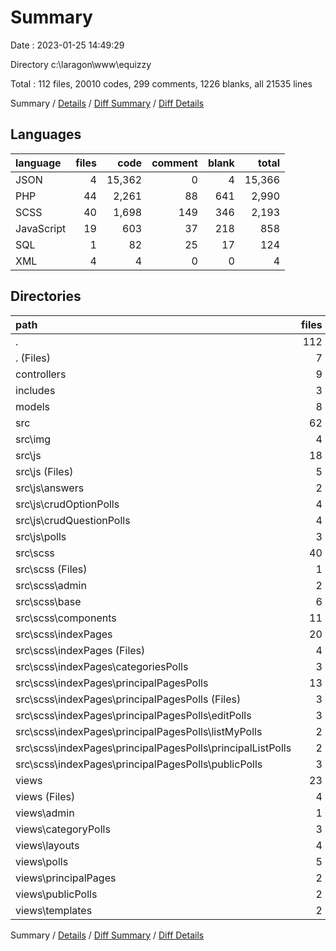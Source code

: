 # Summary

Date : 2023-01-25 14:49:29

Directory c:\\laragon\\www\\equizzy

Total : 112 files,  20010 codes, 299 comments, 1226 blanks, all 21535 lines

Summary / [Details](details.md) / [Diff Summary](diff.md) / [Diff Details](diff-details.md)

## Languages
| language | files | code | comment | blank | total |
| :--- | ---: | ---: | ---: | ---: | ---: |
| JSON | 4 | 15,362 | 0 | 4 | 15,366 |
| PHP | 44 | 2,261 | 88 | 641 | 2,990 |
| SCSS | 40 | 1,698 | 149 | 346 | 2,193 |
| JavaScript | 19 | 603 | 37 | 218 | 858 |
| SQL | 1 | 82 | 25 | 17 | 124 |
| XML | 4 | 4 | 0 | 0 | 4 |

## Directories
| path | files | code | comment | blank | total |
| :--- | ---: | ---: | ---: | ---: | ---: |
| . | 112 | 20,010 | 299 | 1,226 | 21,535 |
| . (Files) | 7 | 15,599 | 39 | 50 | 15,688 |
| controllers | 9 | 598 | 35 | 380 | 1,013 |
| includes | 3 | 32 | 3 | 12 | 47 |
| models | 8 | 368 | 37 | 133 | 538 |
| src | 62 | 2,243 | 185 | 554 | 2,982 |
| src\\img | 4 | 4 | 0 | 0 | 4 |
| src\\js | 18 | 541 | 36 | 208 | 785 |
| src\\js (Files) | 5 | 122 | 11 | 37 | 170 |
| src\\js\\answers | 2 | 88 | 9 | 42 | 139 |
| src\\js\\crudOptionPolls | 4 | 112 | 2 | 47 | 161 |
| src\\js\\crudQuestionPolls | 4 | 158 | 12 | 55 | 225 |
| src\\js\\polls | 3 | 61 | 2 | 27 | 90 |
| src\\scss | 40 | 1,698 | 149 | 346 | 2,193 |
| src\\scss (Files) | 1 | 4 | 1 | 1 | 6 |
| src\\scss\\admin | 2 | 50 | 1 | 10 | 61 |
| src\\scss\\base | 6 | 340 | 144 | 104 | 588 |
| src\\scss\\components | 11 | 435 | 0 | 55 | 490 |
| src\\scss\\indexPages | 20 | 869 | 3 | 176 | 1,048 |
| src\\scss\\indexPages (Files) | 4 | 121 | 0 | 23 | 144 |
| src\\scss\\indexPages\\categoriesPolls | 3 | 92 | 0 | 20 | 112 |
| src\\scss\\indexPages\\principalPagesPolls | 13 | 656 | 3 | 133 | 792 |
| src\\scss\\indexPages\\principalPagesPolls (Files) | 3 | 144 | 3 | 32 | 179 |
| src\\scss\\indexPages\\principalPagesPolls\\editPolls | 3 | 237 | 0 | 52 | 289 |
| src\\scss\\indexPages\\principalPagesPolls\\listMyPolls | 2 | 97 | 0 | 16 | 113 |
| src\\scss\\indexPages\\principalPagesPolls\\principalListPolls | 2 | 24 | 0 | 5 | 29 |
| src\\scss\\indexPages\\principalPagesPolls\\publicPolls | 3 | 154 | 0 | 28 | 182 |
| views | 23 | 1,170 | 0 | 97 | 1,267 |
| views (Files) | 4 | 236 | 0 | 13 | 249 |
| views\\admin | 1 | 25 | 0 | 0 | 25 |
| views\\categoryPolls | 3 | 59 | 0 | 5 | 64 |
| views\\layouts | 4 | 210 | 0 | 24 | 234 |
| views\\polls | 5 | 520 | 0 | 40 | 560 |
| views\\principalPages | 2 | 43 | 0 | 0 | 43 |
| views\\publicPolls | 2 | 56 | 0 | 11 | 67 |
| views\\templates | 2 | 21 | 0 | 4 | 25 |

Summary / [Details](details.md) / [Diff Summary](diff.md) / [Diff Details](diff-details.md)